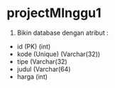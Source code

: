 # projectMInggu1

1. Bikin database dengan atribut :
- id (PK) (int)
- kode (Unique) (Varchar(32))
- tipe (Varchar(32) 
- judul (Varchar(64)
- harga (int)

